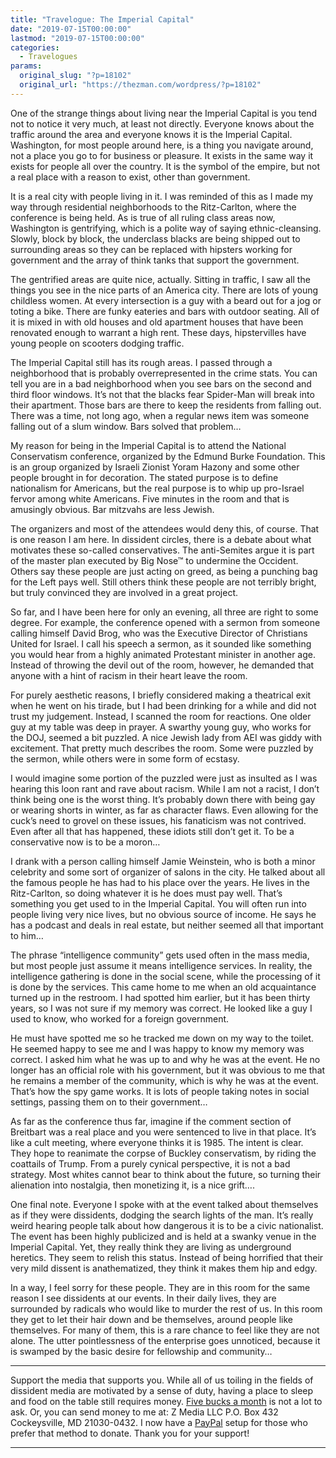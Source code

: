 ```yaml
---
title: "Travelogue: The Imperial Capital"
date: "2019-07-15T00:00:00"
lastmod: "2019-07-15T00:00:00"
categories:
  - Travelogues
params:
  original_slug: "?p=18102"
  original_url: "https://thezman.com/wordpress/?p=18102"
---
```


One of the strange things about living near the Imperial Capital is you
tend not to notice it very much, at least not directly. Everyone knows
about the traffic around the area and everyone knows it is the Imperial
Capital. Washington, for most people around here, is a thing you
navigate around, not a place you go to for business or pleasure. It
exists in the same way it exists for people all over the country. It is
the symbol of the empire, but not a real place with a reason to exist,
other than government.

It is a real city with people living in it. I was reminded of this as I
made my way through residential neighborhoods to the Ritz-Carlton, where
the conference is being held. As is true of all ruling class areas now,
Washington is gentrifying, which is a polite way of saying
ethnic-cleansing. Slowly, block by block, the underclass blacks are
being shipped out to surrounding areas so they can be replaced with
hipsters working for government and the array of think tanks that
support the government.

The gentrified areas are quite nice, actually. Sitting in traffic, I saw
all the things you see in the nice parts of an America city. There are
lots of young childless women. At every intersection is a guy with a
beard out for a jog or toting a bike. There are funky eateries and bars
with outdoor seating. All of it is mixed in with old houses and old
apartment houses that have been renovated enough to warrant a high rent.
These days, hipstervilles have young people on scooters dodging traffic.

The Imperial Capital still has its rough areas. I passed through a
neighborhood that is probably overrepresented in the crime stats. You
can tell you are in a bad neighborhood when you see bars on the second
and third floor windows. It’s not that the blacks fear Spider-Man will
break into their apartment. Those bars are there to keep the residents
from falling out. There was a time, not long ago, when a regular news
item was someone falling out of a slum window. Bars solved that problem…

My reason for being in the Imperial Capital is to attend the National
Conservatism conference, organized by the Edmund Burke Foundation. This
is an group organized by Israeli Zionist Yoram Hazony and some other
people brought in for decoration. The stated purpose is to define
nationalism for Americans, but the real purpose is to whip up pro-Israel
fervor among white Americans. Five minutes in the room and that is
amusingly obvious. Bar mitzvahs are less Jewish.

The organizers and most of the attendees would deny this, of course.
That is one reason I am here. In dissident circles, there is a debate
about what motivates these so-called conservatives. The anti-Semites
argue it is part of the master plan executed by Big Nose™ to undermine
the Occident. Others say these people are just acting on greed, as being
a punching bag for the Left pays well. Still others think these people
are not terribly bright, but truly convinced they are involved in a
great project.

So far, and I have been here for only an evening, all three are right to
some degree. For example, the conference opened with a sermon from
someone calling himself David Brog, who was the Executive Director of
Christians United for Israel. I call his speech a sermon, as it sounded
like something you would hear from a highly animated Protestant minister
in another age. Instead of throwing the devil out of the room, however,
he demanded that anyone with a hint of racism in their heart leave the
room.

For purely aesthetic reasons, I briefly considered making a theatrical
exit when he went on his tirade, but I had been drinking for a while and
did not trust my judgement. Instead, I scanned the room for reactions.
One older guy at my table was deep in prayer. A swarthy young guy, who
works for the DOJ, seemed a bit puzzled. A nice Jewish lady from AEI was
giddy with excitement. That pretty much describes the room. Some were
puzzled by the sermon, while others were in some form of ecstasy.

I would imagine some portion of the puzzled were just as insulted as I
was hearing this loon rant and rave about racism. While I am not a
racist, I don’t think being one is the worst thing. It’s probably down
there with being gay or wearing shorts in winter, as far as character
flaws. Even allowing for the cuck’s need to grovel on these issues, his
fanaticism was not contrived. Even after all that has happened, these
idiots still don’t get it. To be a conservative now is to be a moron…

I drank with a person calling himself Jamie Weinstein, who is both a
minor celebrity and some sort of organizer of salons in the city. He
talked about all the famous people he has had to his place over the
years. He lives in the Ritz-Carlton, so doing whatever it is he does
must pay well. That’s something you get used to in the Imperial Capital.
You will often run into people living very nice lives, but no obvious
source of income. He says he has a podcast and deals in real estate, but
neither seemed all that important to him…

The phrase “intelligence community” gets used often in the mass media,
but most people just assume it means intelligence services. In reality,
the intelligence gathering is done in the social scene, while the
processing of it is done by the services. This came home to me when an
old acquaintance turned up in the restroom. I had spotted him earlier,
but it has been thirty years, so I was not sure if my memory was
correct. He looked like a guy I used to know, who worked for a foreign
government.

He must have spotted me so he tracked me down on my way to the toilet.
He seemed happy to see me and I was happy to know my memory was correct.
I asked him what he was up to and why he was at the event. He no longer
has an official role with his government, but it was obvious to me that
he remains a member of the community, which is why he was at the event.
That’s how the spy game works. It is lots of people taking notes in
social settings, passing them on to their government…

As far as the conference thus far, imagine if the comment section of
Breitbart was a real place and you were sentenced to live in that place.
It’s like a cult meeting, where everyone thinks it is 1985. The intent
is clear. They hope to reanimate the corpse of Buckley conservatism, by
riding the coattails of Trump. From a purely cynical perspective, it is
not a bad strategy. Most whites cannot bear to think about the future,
so turning their alienation into nostalgia, then monetizing it, is a
nice grift….

One final note. Everyone I spoke with at the event talked about
themselves as if they were dissidents, dodging the search lights of the
man. It’s really weird hearing people talk about how dangerous it is to
be a civic nationalist. The event has been highly publicized and is held
at a swanky venue in the Imperial Capital. Yet, they really think they
are living as underground heretics. They seem to relish this status.
Instead of being horrified that their very mild dissent is
anathematized, they think it makes them hip and edgy.

In a way, I feel sorry for these people. They are in this room for the
same reason I see dissidents at our events. In their daily lives, they
are surrounded by radicals who would like to murder the rest of us. In
this room they get to let their hair down and be themselves, around
people like themselves. For many of them, this is a rare chance to feel
like they are not alone. The utter pointlessness of the enterprise goes
unnoticed, because it is swamped by the basic desire for fellowship and
community…

------------------------------------------------------------------------

Support the media that supports you. While all of us toiling in the
fields of dissident media are motivated by a sense of duty, having a
place to sleep and food on the table still requires money.
<a href="https://www.subscribestar.com/the-z-blog"
rel="noopener noreferrer" target="_blank">Five bucks a month</a> is not
a lot to ask. Or, you can send money to me at: Z Media LLC P.O. Box 432
Cockeysville, MD 21030-0432. I now have a <a
href="https://www.paypal.com/cgi-bin/webscr?cmd=_s-xclick&amp;hosted_button_id=UDAS2Q8JYA6CN&amp;source=url"
rel="noopener noreferrer" target="_blank">PayPal</a> setup for those who
prefer that method to donate. Thank you for your support!

------------------------------------------------------------------------
